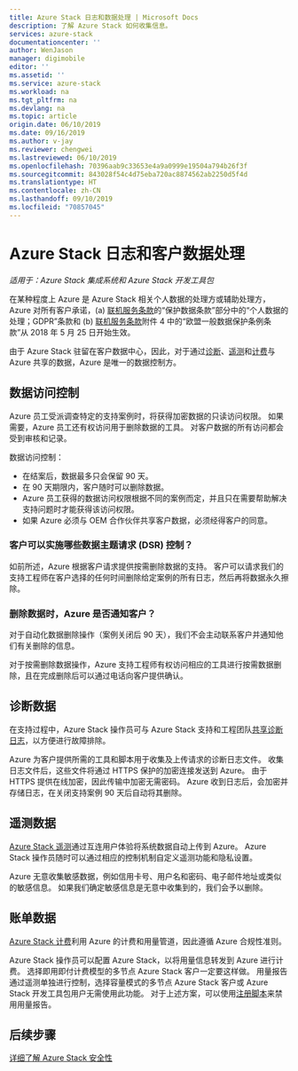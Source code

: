 ```yaml
---
title: Azure Stack 日志和数据处理 | Microsoft Docs
description: 了解 Azure Stack 如何收集信息。
services: azure-stack
documentationcenter: ''
author: WenJason
manager: digimobile
editor: ''
ms.assetid: ''
ms.service: azure-stack
ms.workload: na
ms.tgt_pltfrm: na
ms.devlang: na
ms.topic: article
origin.date: 06/10/2019
ms.date: 09/16/2019
ms.author: v-jay
ms.reviewer: chengwei
ms.lastreviewed: 06/10/2019
ms.openlocfilehash: 70396aab9c33653e4a9a0999e19504a794b26f3f
ms.sourcegitcommit: 843028f54c4d75eba720ac8874562ab2250d5f4d
ms.translationtype: HT
ms.contentlocale: zh-CN
ms.lasthandoff: 09/10/2019
ms.locfileid: "70857045"
---
```

# <a name="azure-stack-log-and-customer-data-handling"></a>Azure Stack 日志和客户数据处理 
*适用于：Azure Stack 集成系统和 Azure Stack 开发工具包*  

在某种程度上 Azure 是 Azure Stack 相关个人数据的处理方或辅助处理方，Azure 对所有客户承诺，(a) [联机服务条款](http://www.microsoftvolumelicensing.com/DocumentSearch.aspx?Mode=3&DocumentTypeId=31)的“保护数据条款”部分中的“个人数据的处理；GDPR”条款和 (b) [联机服务条款](http://www.microsoftvolumelicensing.com/DocumentSearch.aspx?Mode=3&DocumentTypeId=31)附件 4 中的“欧盟一般数据保护条例条款”从 2018 年 5 月 25 日开始生效。 

由于 Azure Stack 驻留在客户数据中心，因此，对于通过[诊断](azure-stack-configure-on-demand-diagnostic-log-collection.md#using-pep)、[遥测](azure-stack-telemetry.md)和[计费](azure-stack-usage-reporting.md)与 Azure 共享的数据，Azure 是唯一的数据控制方。  

## <a name="data-access-controls"></a>数据访问控制 
Azure 员工受派调查特定的支持案例时，将获得加密数据的只读访问权限。 如果需要，Azure 员工还有权访问用于删除数据的工具。 对客户数据的所有访问都会受到审核和记录。  

数据访问控制：
- 在结案后，数据最多只会保留 90 天。
- 在 90 天期限内，客户随时可以删除数据。
- Azure 员工获得的数据访问权限根据不同的案例而定，并且只在需要帮助解决支持问题时才能获得该访问权限。 
- 如果 Azure 必须与 OEM 合作伙伴共享客户数据，必须经得客户的同意。  

### <a name="what-data-subject-requests-dsr-controls-do-customers-have"></a>客户可以实施哪些数据主题请求 (DSR) 控制？
如前所述，Azure 根据客户请求提供按需删除数据的支持。 客户可以请求我们的支持工程师在客户选择的任何时间删除给定案例的所有日志，然后再将数据永久擦除。  

### <a name="does-azure-notify-customers-when-the-data-is-deleted"></a>删除数据时，Azure 是否通知客户？
对于自动化数据删除操作（案例关闭后 90 天），我们不会主动联系客户并通知他们有关删除的信息。 

对于按需删除数据操作，Azure 支持工程师有权访问相应的工具进行按需数据删除，且在完成删除后可以通过电话向客户提供确认。

## <a name="diagnostic-data"></a>诊断数据
在支持过程中，Azure Stack 操作员可与 Azure Stack 支持和工程团队[共享诊断日志](azure-stack-configure-on-demand-diagnostic-log-collection.md#using-pep)，以方便进行故障排除。

Azure 为客户提供所需的工具和脚本用于收集及上传请求的诊断日志文件。 收集日志文件后，这些文件将通过 HTTPS 保护的加密连接发送到 Azure。 由于 HTTPS 提供在线加密，因此传输中加密无需密码。 Azure 收到日志后，会加密并存储日志，在关闭支持案例 90 天后自动将其删除。

## <a name="telemetry-data"></a>遥测数据
[Azure Stack 遥测](azure-stack-telemetry.md)通过互连用户体验将系统数据自动上传到 Azure。 Azure Stack 操作员随时可以通过相应的控制机制自定义遥测功能和隐私设置。

Azure 无意收集敏感数据，例如信用卡号、用户名和密码、电子邮件地址或类似的敏感信息。 如果我们确定敏感信息是无意中收集到的，我们会予以删除。 

## <a name="billing-data"></a>账单数据
[Azure Stack 计费](azure-stack-usage-reporting.md)利用 Azure 的计费和用量管道，因此遵循 Azure 合规性准则。

Azure Stack 操作员可以配置 Azure Stack，以将用量信息转发到 Azure 进行计费。 选择即用即付计费模型的多节点 Azure Stack 客户一定要这样做。 用量报告通过遥测单独进行控制，选择容量模式的多节点 Azure Stack 客户或 Azure Stack 开发工具包用户无需使用此功能。 对于上述方案，可以使用[注册脚本](azure-stack-usage-reporting.md)来禁用用量报告。


## <a name="next-steps"></a>后续步骤 
[详细了解 Azure Stack 安全性](azure-stack-security-foundations.md) 
